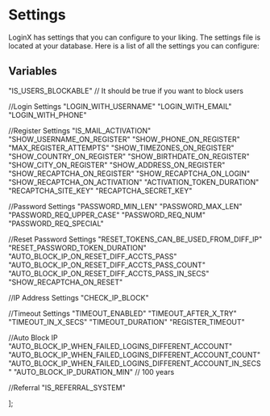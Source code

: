 # Settings

LoginX has settings that you can configure to your liking. The settings file is located at your database. Here is a list
of all the settings you can configure:

## Variables
"IS_USERS_BLOCKABLE"  // It should be true if you want to block users

//Login Settings
"LOGIN_WITH_USERNAME"
"LOGIN_WITH_EMAIL"
"LOGIN_WITH_PHONE"

//Register Settings
"IS_MAIL_ACTIVATION"
"SHOW_USERNAME_ON_REGISTER"
"SHOW_PHONE_ON_REGISTER"
"MAX_REGISTER_ATTEMPTS"
"SHOW_TIMEZONES_ON_REGISTER"
"SHOW_COUNTRY_ON_REGISTER"
"SHOW_BIRTHDATE_ON_REGISTER"
"SHOW_CITY_ON_REGISTER"
"SHOW_ADDRESS_ON_REGISTER"
"SHOW_RECAPTCHA_ON_REGISTER"
"SHOW_RECAPTCHA_ON_LOGIN"
"SHOW_RECAPTCHA_ON_ACTIVATION"
"ACTIVATION_TOKEN_DURATION"
"RECAPTCHA_SITE_KEY"
"RECAPTCHA_SECRET_KEY"

//Password Settings
"PASSWORD_MIN_LEN"
"PASSWORD_MAX_LEN"
"PASSWORD_REQ_UPPER_CASE"
"PASSWORD_REQ_NUM"
"PASSWORD_REQ_SPECIAL"

//Reset Password Settings
"RESET_TOKENS_CAN_BE_USED_FROM_DIFF_IP"
"RESET_PASSWORD_TOKEN_DURATION"
"AUTO_BLOCK_IP_ON_RESET_DIFF_ACCTS_PASS"
"AUTO_BLOCK_IP_ON_RESET_DIFF_ACCTS_PASS_COUNT"
"AUTO_BLOCK_IP_ON_RESET_DIFF_ACCTS_PASS_IN_SECS"
"SHOW_RECAPTCHA_ON_RESET"

//IP Address Settings
"CHECK_IP_BLOCK"

//Timeout Settings
"TIMEOUT_ENABLED"
"TIMEOUT_AFTER_X_TRY"
"TIMEOUT_IN_X_SECS"
"TIMEOUT_DURATION"
"REGISTER_TIMEOUT"

//Auto Block IP
"AUTO_BLOCK_IP_WHEN_FAILED_LOGINS_DIFFERENT_ACCOUNT" 
"AUTO_BLOCK_IP_WHEN_FAILED_LOGINS_DIFFERENT_ACCOUNT_COUNT"
"AUTO_BLOCK_IP_WHEN_FAILED_LOGINS_DIFFERENT_ACCOUNT_IN_SECS"
"AUTO_BLOCK_IP_DURATION_MIN" // 100 years

//Referral
"IS_REFERRAL_SYSTEM"

];
